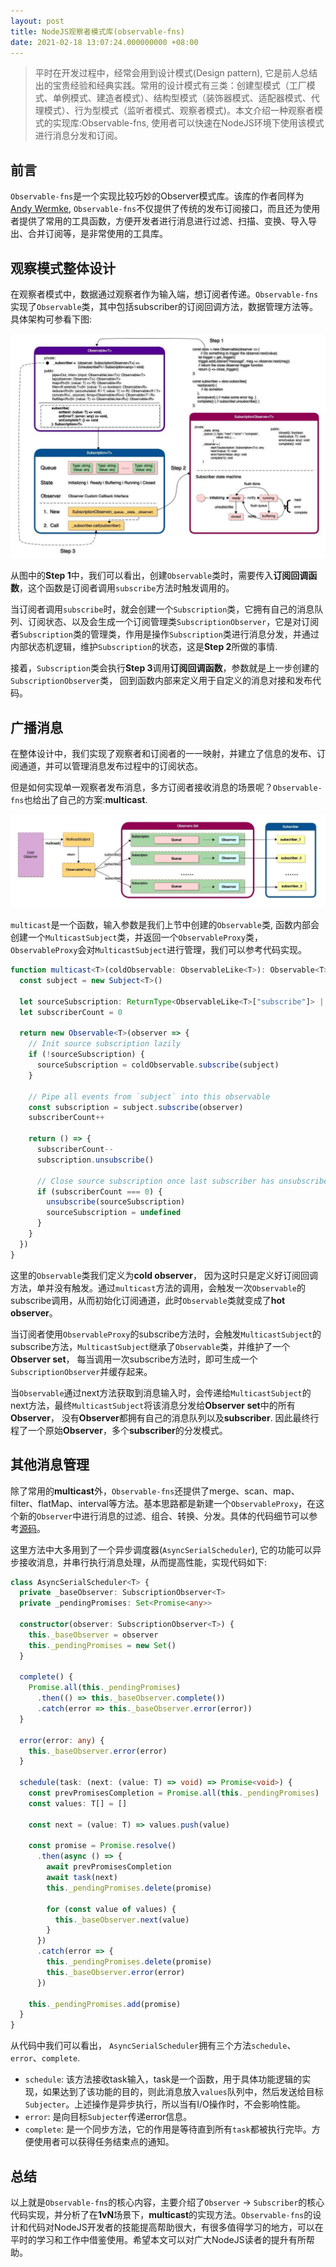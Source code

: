 ```yaml
---
layout: post
title: NodeJS观察者模式库(observable-fns)
date: 2021-02-18 13:07:24.000000000 +08:00
---
```


> 平时在开发过程中，经常会用到设计模式(Design pattern), 它是前人总结出的宝贵经验和经典实践。常用的设计模式有三类：创建型模式（工厂模式、单例模式、建造者模式）、结构型模式（装饰器模式、适配器模式、代理模式）、行为型模式（监听者模式、观察者模式)。本文介绍一种观察者模式的实现库:Observable-fns, 使用者可以快速在NodeJS环境下使用该模式进行消息分发和订阅。

## 前言

`Observable-fns`是一个实现比较巧妙的Observer模式库。该库的作者同样为[Andy Wermke](https://andywer.com/), `Observable-fns`不仅提供了传统的发布订阅接口，而且还为使用者提供了常用的工具函数，方便开发者进行消息进行过滤、扫描、变换、导入导出、合并订阅等，是非常使用的工具库。

## 观察模式整体设计

在观察者模式中，数据通过观察者作为输入端，想订阅者传递。`Observable-fns`实现了`Observable`类，其中包括subscriber的订阅回调方法，数据管理方法等。具体架构可参看下图:

![Observable-fns设计](/images/observer/observer.jpg)

从图中的**Step 1**中，我们可以看出，创建`Observable`类时，需要传入**订阅回调函数**，这个函数是订阅者调用`subscribe`方法时触发调用的。

当订阅者调用`subscribe`时，就会创建一个`Subscription`类，它拥有自己的消息队列、订阅状态、以及会生成一个订阅管理类`SubscriptionObserver`，它是对订阅者`Subscription`类的管理类，作用是操作`Subscription`类进行消息分发，并通过内部状态机逻辑，维护`Subscription`的状态，这是**Step 2**所做的事情.

接着，`Subscription`类会执行**Step 3**调用**订阅回调函数**，参数就是上一步创建的`SubscriptionObserver`类， 回到函数内部来定义用于自定义的消息对接和发布代码。

## 广播消息

在整体设计中，我们实现了观察者和订阅者的一一映射，并建立了信息的发布、订阅通道，并可以管理消息发布过程中的订阅状态。

但是如何实现单一观察者发布消息，多方订阅者接收消息的场景呢？`Observable-fns`也给出了自己的方案:**multicast**.

![Observable multicast](/images/observer/multicast_subscriber.jpg)

`multicast`是一个函数，输入参数是我们上节中创建的`Observable`类, 函数内部会创建一个`MulticastSubject`类，并返回一个`ObservableProxy`类， `ObservableProxy`会对`MulticastSubject`进行管理，我们可以参考代码实现。

```typescript
function multicast<T>(coldObservable: ObservableLike<T>): Observable<T> {
  const subject = new Subject<T>()

  let sourceSubscription: ReturnType<ObservableLike<T>["subscribe"]> | undefined
  let subscriberCount = 0

  return new Observable<T>(observer => {
    // Init source subscription lazily
    if (!sourceSubscription) {
      sourceSubscription = coldObservable.subscribe(subject)
    }

    // Pipe all events from `subject` into this observable
    const subscription = subject.subscribe(observer)
    subscriberCount++

    return () => {
      subscriberCount--
      subscription.unsubscribe()

      // Close source subscription once last subscriber has unsubscribed
      if (subscriberCount === 0) {
        unsubscribe(sourceSubscription)
        sourceSubscription = undefined
      }
    }
  })
}

```

这里的`Observable`类我们定义为**cold observer**， 因为这时只是定义好订阅回调方法，单并没有触发。通过`multicast`方法的调用，会触发一次`Observable`的subscribe调用，从而初始化订阅通道，此时`Observable`类就变成了**hot observer**。

当订阅者使用`ObservableProxy`的subscribe方法时，会触发`MulticastSubject`的subscribe方法，`MulticastSubject`继承了`Observable`类，并维护了一个**Observer set**， 每当调用一次subscribe方法时，即可生成一个`SubscriptionObserver`并缓存起来。

当`Observable`通过next方法获取到消息输入时，会传递给`MulticastSubject`的next方法，最终`MulticastSubject`将该消息分发给**Observer set**中的所有**Observer**， 没有**Observer**都拥有自己的消息队列以及**subscriber**. 因此最终行程了一个原始**Observer**，多个**subscriber**的分发模式。

## 其他消息管理

除了常用的**multicast**外，`Observable-fns`还提供了merge、scan、map、filter、flatMap、interval等方法。基本思路都是新建一个`ObservableProxy`，在这个新的`Observer`中进行消息的过滤、组合、转换、分发。具体的代码细节可以参考[源码](https://github.com/andywer/observable-fns/tree/master/src)。

这里方法中大多用到了一个异步调度器(`AsyncSerialScheduler`), 它的功能可以异步接收消息，并串行执行消息处理，从而提高性能，实现代码如下:

```typescript
class AsyncSerialScheduler<T> {
  private _baseObserver: SubscriptionObserver<T>
  private _pendingPromises: Set<Promise<any>>

  constructor(observer: SubscriptionObserver<T>) {
    this._baseObserver = observer
    this._pendingPromises = new Set()
  }

  complete() {
    Promise.all(this._pendingPromises)
      .then(() => this._baseObserver.complete())
      .catch(error => this._baseObserver.error(error))
  }

  error(error: any) {
    this._baseObserver.error(error)
  }

  schedule(task: (next: (value: T) => void) => Promise<void>) {
    const prevPromisesCompletion = Promise.all(this._pendingPromises)
    const values: T[] = []

    const next = (value: T) => values.push(value)

    const promise = Promise.resolve()
      .then(async () => {
        await prevPromisesCompletion
        await task(next)
        this._pendingPromises.delete(promise)

        for (const value of values) {
          this._baseObserver.next(value)
        }
      })
      .catch(error => {
        this._pendingPromises.delete(promise)
        this._baseObserver.error(error)
      })

    this._pendingPromises.add(promise)
  }
}
```

从代码中我们可以看出， `AsyncSerialScheduler`拥有三个方法`schedule`、`error`、`complete`.

* `schedule`: 该方法接收task输入，task是一个函数，用于具体功能逻辑的实现，如果达到了该功能的目的，则此消息放入`values`队列中，然后发送给目标`Subjecter`。上述操作是异步执行，所以当有I/O操作时，不会影响性能。
* `error`: 是向目标`Subjecter`传递error信息。
* `complete`: 是一个同步方法，它的作用是等待直到所有`task`都被执行完毕。方便使用者可以获得任务结束点的通知。

## 总结

以上就是`Observable-fns`的核心内容，主要介绍了`Observer` -> `Subscriber`的核心代码实现，并分析了在**1vN**场景下，**multicast**的实现方法。`Observable-fns`的设计和代码对NodeJS开发者的技能提高帮助很大，有很多值得学习的地方，可以在平时的学习和工作中借鉴使用。希望本文可以对广大NodeJS读者的提升有所帮助。
